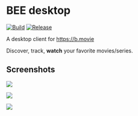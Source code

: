 # BEE desktop

[![Build](https://github.com/an-lee/bee-desktop/actions/workflows/build.yml/badge.svg?branch=main)](https://github.com/an-lee/bee-desktop/actions/workflows/build.yml)
[![Release](https://github.com/an-lee/bee-desktop/actions/workflows/release.yml/badge.svg)](https://github.com/an-lee/bee-desktop/actions/workflows/release.yml)

A desktop client for https://b.movie

Discover, track, **watch** your favorite movies/series.

## Screenshots

![]('./assets/screenshot-homepage.png')

![]('./assets/screenshot-series-page.png')

![]('./assets/screenshot-episode-stream-page.png')

